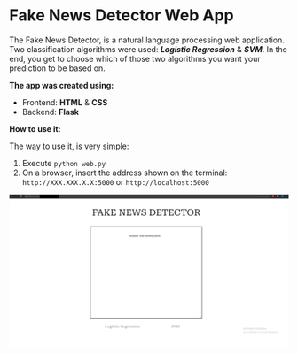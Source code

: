 # Fake News Detector Web App

The Fake News Detector, is a natural language processing web application. Two classification algorithms were used: ***Logistic Regression*** & ***SVM***. In the end, you get to choose which of those two algorithms you want your prediction to be based on. 

**The app was created using:**
- Frontend: **HTML** & **CSS**
- Backend: **Flask**

**How to use it:**

The way to use it, is very simple:

1. Execute `python web.py`
2. On a browser, insert the address shown on the terminal: `http://XXX.XXX.X.X:5000` or `http://localhost:5000`


![Screenshot](screenshot.png)

